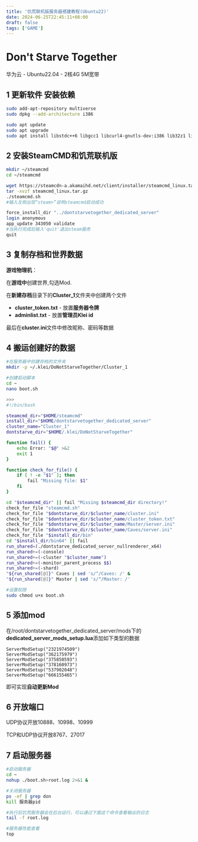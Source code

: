 ```yaml
---
title: '饥荒联机版服务器搭建教程(Ubuntu22)'
date: 2024-06-25T22:45:11+08:00
draft: false
tags: ['GAME']
---
```


# Don't Starve Together

华为云 - Ubuntu22.04 - 2核4G 5M宽带

## 1 更新软件 安装依赖

```bash
sudo add-apt-repository multiverse
sudo dpkg --add-architecture i386

sudo apt update
sudo apt upgrade
sudo apt install libstdc++6 libgcc1 libcurl4-gnutls-dev:i386 lib32z1 lib32stdc++6

```

## 2 安装SteamCMD和饥荒联机版

```bash
mkdir ~/steamcmd
cd ~/steamcmd

wget https://steamcdn-a.akamaihd.net/client/installer/steamcmd_linux.tar.gz
tar -xvzf steamcmd_linux.tar.gz
./steamcmd.sh
#输入左侧出现“steam>”说明steamcmd启动成功

force_install_dir "../dontstarvetogether_dedicated_server"
login anonymous
app_update 343050 validate
#当执行完成后输入'quit'退出steam服务
quit
```

## 3 复制存档和世界数据

**游戏物理机**：

在**游戏中**创建世界,勾选Mod.

在**新建存档**目录下的**Cluster_1**文件夹中创建两个文件

- **cluster_token.txt** - 放置**服务器令牌**
- **adminlist.txt** - 放置**管理员Klei id**

最后在**cluster.ini**文件中修改昵称、密码等数据

## 4 搬运创建好的数据

```bash
#在服务器中创建存档的文件夹
mkdir -p ~/.klei/DoNotStarveTogether/Cluster_1

#创建启动脚本
cd ~
nano boot.sh

>>>
#!/bin/bash

steamcmd_dir="$HOME/steamcmd"
install_dir="$HOME/dontstarvetogether_dedicated_server"
cluster_name="Cluster_1"
dontstarve_dir="$HOME/.klei/DoNotStarveTogether"

function fail() {
    echo Error: "$@" >&2
    exit 1
}

function check_for_file() {
    if [ ! -e "$1" ]; then
        fail "Missing file: $1"
    fi
}

cd "$steamcmd_dir" || fail "Missing $steamcmd_dir directory!"
check_for_file "steamcmd.sh"
check_for_file "$dontstarve_dir/$cluster_name/cluster.ini"
check_for_file "$dontstarve_dir/$cluster_name/cluster_token.txt"
check_for_file "$dontstarve_dir/$cluster_name/Master/server.ini"
check_for_file "$dontstarve_dir/$cluster_name/Caves/server.ini"
check_for_file "$install_dir/bin"
cd "$install_dir/bin64" || fail
run_shared=(./dontstarve_dedicated_server_nullrenderer_x64)
run_shared+=(-console)
run_shared+=(-cluster "$cluster_name")
run_shared+=(-monitor_parent_process $$)
run_shared+=(-shard)
"${run_shared[@]}" Caves | sed 's/^/Caves: /' &
"${run_shared[@]}" Master | sed 's/^/Master: /'

#设置权限
sudo chmod u+x boot.sh
```

## 5 添加mod

在/root/dontstarvetogether_dedicated_server/mods下的**dedicated_server_mods_setup.lua**添加如下类型的数据

```
ServerModSetup("2321974509")
ServerModSetup("362175979")
ServerModSetup("375850593")
ServerModSetup("378160973")
ServerModSetup("537902048")
ServerModSetup("666155465")
```

即可实现**自动更新Mod**

## 6 开放端口

UDP协议开放10888、10998、10999

TCP和UDP协议开放8767、27017



## 7 启动服务器

```bash
#启动服务器
cd ~
nohup ./boot.sh>root.log 2>&1 &

#关闭服务器
ps -ef | grep don
kill 服务器pid

#执行后饥荒服务器会在后台运行，可以通过下面这个命令查看输出的日志
tail -f root.log

#服务器性能查看
top
```
